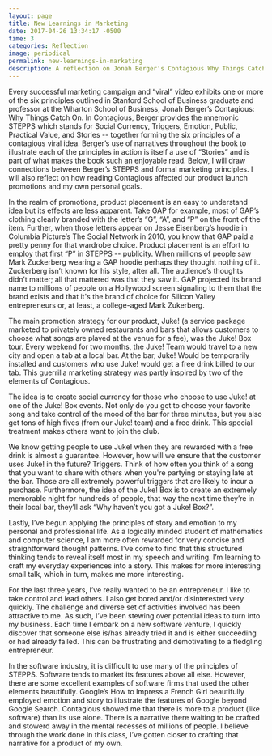```yaml
---
layout: page
title: New Learnings in Marketing
date: 2017-04-26 13:34:17 -0500
time: 3
categories: Reflection
image: periodical
permalink: new-learnings-in-marketing
description: A reflection on Jonah Berger's Contagious Why Things Catch On and his six principles of a viral marketing campaign
---
```

Every successful marketing campaign and “viral” video exhibits one or more of the six principles outlined in Stanford School of Business graduate and professor at the Wharton School of Business, Jonah Berger’s Contagious: Why Things Catch On. In Contagious, Berger provides the mnemonic STEPPS which stands for Social Currency, Triggers, Emotion, Public, Practical Value, and Stories -- together forming the six principles of a contagious viral idea. Berger’s use of narratives throughout the book to illustrate each of the principles in action is itself a use of “Stories” and is part of what makes the book such an enjoyable read. Below, I will draw connections between Berger’s STEPPS and formal marketing principles. I will also reflect on how reading Contagious affected our product launch promotions and my own personal goals.

In the realm of promotions, product placement is an easy to understand idea but its effects are less apparent. Take GAP for example, most of GAP’s clothing clearly branded with the letter’s “G”, “A”, and “P” on the front of the item. Further, when those letters appear on Jesse Eisenberg’s hoodie in Columbia Picture’s The Social Network in 2010, you know that GAP paid a pretty penny for that wardrobe choice. Product placement is an effort to employ that first “P” in STEPPS -- publicity. When millions of people saw Mark Zuckerberg wearing a GAP hoodie perhaps they thought nothing of it. Zuckerberg isn’t known for his style, after all. The audience’s thoughts didn’t matter; all that mattered was that they saw it. GAP projected its brand name to millions of people on a Hollywood screen signaling to them that the brand exists and that it's the brand of choice for Silicon Valley entrepreneurs or, at least, a college-aged Mark Zukerberg.
	
The main promotion strategy for our product, Juke! (a service package marketed to privately owned restaurants and bars that allows customers to choose what songs are played at the venue for a fee), was the Juke! Box tour. Every weekend for two months, the Juke! Team would travel to a new city and open a tab at a local bar. At the bar, Juke! Would be temporarily installed and customers who use Juke! would get a free drink billed to our tab. This guerrilla marketing strategy was partly inspired by two of the elements of Contagious.
	
The idea is to create social currency for those who choose to use Juke! at one of the Juke! Box events. Not only do you get to choose your favorite song and take control of the mood of the bar for three minutes, but you also get tons of high fives (from our Juke! team) and a free drink. This special treatment makes others want to join the club.
	
We know getting people to use Juke! when they are rewarded with a free drink is almost a guarantee. However, how will we ensure that the customer uses Juke! in the future? Triggers. Think of how often you think of a song that you want to share with others when you're partying or staying late at the bar. Those are all extremely powerful triggers that are likely to incur a purchase. Furthermore, the idea of the Juke! Box is to create an extremely memorable night for hundreds of people, that way the next time they’re in their local bar, they’ll ask “Why haven’t you got a Juke! Box?”.

Lastly, I’ve begun applying the principles of story and emotion to my personal and professional life. As a logically minded student of mathematics and computer science, I am more often rewarded for very concise and straightforward thought patterns. I’ve come to find that this structured thinking tends to reveal itself most in my speech and writing. I’m learning to craft my everyday experiences into a story. This makes for more interesting small talk, which in turn, makes me more interesting.
	
For the last three years, I’ve really wanted to be an entrepreneur. I like to take control and lead others. I also get bored and/or disinterested very quickly. The challenge and diverse set of activities involved has been attractive to me. As such, I’ve been stewing over potential ideas to turn into my business. Each time I embark on a new software venture, I quickly discover that someone else is/has already tried it and is either succeeding or had already failed. This can be frustrating and demotivating to a fledgling entrepreneur.
	
In the software industry, it is difficult to use many of the principles of STEPPS. Software tends to market its features above all else. However, there are some excellent examples of software firms that used the other elements beautifully. Google’s How to Impress a French Girl beautifully employed emotion and story to illustrate the features of Google beyond Google Search. Contagious showed me that there is more to a product (like software) than its use alone. There is a narrative there waiting to be crafted and stowerd away in the mental recesses of millions of people. I believe through the work done in this class, I’ve gotten closer to crafting that narrative for a product of my own.
